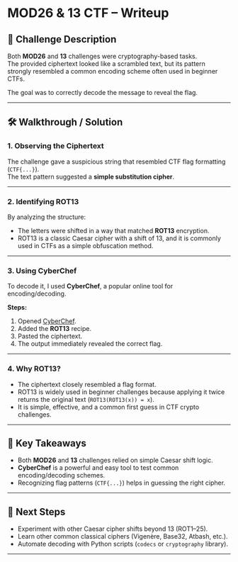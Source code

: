 # MOD26 & 13 CTF – Writeup

## 📌 Challenge Description
Both **MOD26** and **13** challenges were cryptography-based tasks.  
The provided ciphertext looked like a scrambled text, but its pattern strongly resembled a common encoding scheme often used in beginner CTFs.  

The goal was to correctly decode the message to reveal the flag.

---

## 🛠️ Walkthrough / Solution

### 1. Observing the Ciphertext
The challenge gave a suspicious string that resembled CTF flag formatting (`CTF{...}`).  
The text pattern suggested a **simple substitution cipher**.  

---

### 2. Identifying ROT13
By analyzing the structure:
- The letters were shifted in a way that matched **ROT13** encryption.  
- ROT13 is a classic Caesar cipher with a shift of 13, and it is commonly used in CTFs as a simple obfuscation method.  

---

### 3. Using CyberChef
To decode it, I used **CyberChef**, a popular online tool for encoding/decoding.  

**Steps:**
1. Opened [CyberChef](https://gchq.github.io/CyberChef/).  
2. Added the **ROT13** recipe.  
3. Pasted the ciphertext.  
4. The output immediately revealed the correct flag.  

---

### 4. Why ROT13?
- The ciphertext closely resembled a flag format.  
- ROT13 is widely used in beginner challenges because applying it twice returns the original text (`ROT13(ROT13(x)) = x`).  
- It is simple, effective, and a common first guess in CTF crypto challenges.  

---

## 🔑 Key Takeaways
- Both **MOD26** and **13** challenges relied on simple Caesar shift logic.  
- **CyberChef** is a powerful and easy tool to test common encoding/decoding schemes.  
- Recognizing flag patterns (`CTF{...}`) helps in guessing the right cipher.  

---

## 🚀 Next Steps
- Experiment with other Caesar cipher shifts beyond 13 (ROT1–25).  
- Learn other common classical ciphers (Vigenère, Base32, Atbash, etc.).  
- Automate decoding with Python scripts (`codecs` or `cryptography` library).  

---

